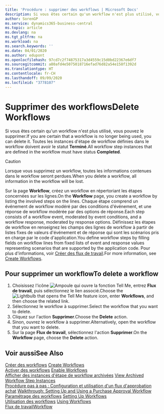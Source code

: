 ```yaml
---
title: 'Procédure : supprimer des workflows | Microsoft Docs'
description: Si vous êtes certain qu'un workflow n'est plus utilisé, vous pouvez le supprimer. Toutes les instances d'étape de workflow définies dans le workflow doivent avoir le statut **Terminé**.
author: SorenGP
ms.service: dynamics365-business-central
ms.topic: article
ms.devlang: na
ms.tgt_pltfrm: na
ms.workload: na
ms.search.keywords: ''
ms.date: 04/01/2020
ms.author: edupont
ms.openlocfilehash: 97cd7c2f74875317a3d4559c15d0bd22367e6df7
ms.sourcegitcommit: a80afd4e5075018716efad76d82a54e158f1392d
ms.translationtype: HT
ms.contentlocale: fr-CH
ms.lasthandoff: 09/09/2020
ms.locfileid: "3778107"
---
```

# <a name="delete-workflows"></a><span data-ttu-id="b6e46-104">Supprimer des workflows</span><span class="sxs-lookup"><span data-stu-id="b6e46-104">Delete Workflows</span></span>
<span data-ttu-id="b6e46-105">Si vous êtes certain qu'un workflow n'est plus utilisé, vous pouvez le supprimer.</span><span class="sxs-lookup"><span data-stu-id="b6e46-105">If you are certain that a workflow is no longer being used, you can delete it.</span></span> <span data-ttu-id="b6e46-106">Toutes les instances d'étape de workflow définies dans le workflow doivent avoir le statut **Terminé**.</span><span class="sxs-lookup"><span data-stu-id="b6e46-106">All workflow step instances that are defined in the workflow must have status **Completed**.</span></span>  

> [!CAUTION]  
>  <span data-ttu-id="b6e46-107">Lorsque vous supprimez un workflow, toutes les informations contenues dans le workflow seront perdues.</span><span class="sxs-lookup"><span data-stu-id="b6e46-107">When you delete a workflow, all information in the workflow will be lost.</span></span>  

 <span data-ttu-id="b6e46-108">Sur la page **Workflow**, créez un workflow en répertoriant les étapes concernées sur les lignes.</span><span class="sxs-lookup"><span data-stu-id="b6e46-108">On the **Workflow** page, you create a workflow by listing the involved steps on the lines.</span></span> <span data-ttu-id="b6e46-109">Chaque étape comprend un événement de workflow modéré par des conditions d'événement, et une réponse de workflow modérée par des options de réponse.</span><span class="sxs-lookup"><span data-stu-id="b6e46-109">Each step consists of a workflow event, moderated by event conditions, and a workflow response, moderated by response options.</span></span> <span data-ttu-id="b6e46-110">Définissez les étapes de workflow en renseignez les champs des lignes de workflow à partir de listes fixes de valeurs d'événement et de réponse qui sont les scénarios pris en charge par le code d'application.</span><span class="sxs-lookup"><span data-stu-id="b6e46-110">You define workflow steps by filling fields on workflow lines from fixed lists of event and response values representing scenarios that are supported by the application code.</span></span> <span data-ttu-id="b6e46-111">Pour plus d'informations, voir [Créer des flux de travail](across-how-to-create-workflows.md).</span><span class="sxs-lookup"><span data-stu-id="b6e46-111">For more information, see [Create Workflows](across-how-to-create-workflows.md).</span></span>  

## <a name="to-delete-a-workflow"></a><span data-ttu-id="b6e46-112">Pour supprimer un workflow</span><span class="sxs-lookup"><span data-stu-id="b6e46-112">To delete a workflow</span></span>  
1.  <span data-ttu-id="b6e46-113">Choisissez l'icône ![Ampoule qui ouvre la fonction Tell Me](media/ui-search/search_small.png "Dites-moi ce que vous voulez faire"), entrez **Flux de travail**, puis sélectionnez le lien associé.</span><span class="sxs-lookup"><span data-stu-id="b6e46-113">Choose the ![Lightbulb that opens the Tell Me feature](media/ui-search/search_small.png "Tell me what you want to do") icon, enter **Workflows**, and then choose the related link.</span></span>  
2.  <span data-ttu-id="b6e46-114">Sélectionnez le workflow à supprimer.</span><span class="sxs-lookup"><span data-stu-id="b6e46-114">Select the workflow that you want to delete.</span></span>  
3.  <span data-ttu-id="b6e46-115">Cliquez sur l'action **Supprimer**.</span><span class="sxs-lookup"><span data-stu-id="b6e46-115">Choose the **Delete** action.</span></span>  
4.  <span data-ttu-id="b6e46-116">Sinon, ouvrez le workflow à supprimer.</span><span class="sxs-lookup"><span data-stu-id="b6e46-116">Alternatively, open the workflow that you want to delete.</span></span>  
5.  <span data-ttu-id="b6e46-117">Sur la page **Flux de travail**, sélectionnez l'action **Supprimer**.</span><span class="sxs-lookup"><span data-stu-id="b6e46-117">On the **Workflow** page, choose the **Delete** action.</span></span>  

## <a name="see-also"></a><span data-ttu-id="b6e46-118">Voir aussi</span><span class="sxs-lookup"><span data-stu-id="b6e46-118">See Also</span></span>  
 <span data-ttu-id="b6e46-119">[Créer des workflows](across-how-to-create-workflows.md) </span><span class="sxs-lookup"><span data-stu-id="b6e46-119">[Create Workflows](across-how-to-create-workflows.md) </span></span>  
 <span data-ttu-id="b6e46-120">[Activer des workflows](across-how-to-enable-workflows.md) </span><span class="sxs-lookup"><span data-stu-id="b6e46-120">[Enable Workflows](across-how-to-enable-workflows.md) </span></span>  
 <span data-ttu-id="b6e46-121">[Afficher des instances d'étape de workflow archivées](across-how-to-view-archived-workflow-step-instances.md) </span><span class="sxs-lookup"><span data-stu-id="b6e46-121">[View Archived Workflow Step Instances](across-how-to-view-archived-workflow-step-instances.md) </span></span>  
 <span data-ttu-id="b6e46-122">[Procédure pas à pas : Configuration et utilisation d'un flux d'approbation achat](walkthrough-setting-up-and-using-a-purchase-approval-workflow.md) </span><span class="sxs-lookup"><span data-stu-id="b6e46-122">[Walkthrough: Setting Up and Using a Purchase Approval Workflow](walkthrough-setting-up-and-using-a-purchase-approval-workflow.md) </span></span>  
 <span data-ttu-id="b6e46-123">[Paramétrage des workflows](across-set-up-workflows.md) </span><span class="sxs-lookup"><span data-stu-id="b6e46-123">[Setting Up Workflows](across-set-up-workflows.md) </span></span>  
 <span data-ttu-id="b6e46-124">[Utilisation des workflows](across-use-workflows.md) </span><span class="sxs-lookup"><span data-stu-id="b6e46-124">[Using Workflows](across-use-workflows.md) </span></span>  
 [<span data-ttu-id="b6e46-125">Flux de travail</span><span class="sxs-lookup"><span data-stu-id="b6e46-125">Workflow</span></span>](across-workflow.md)   
